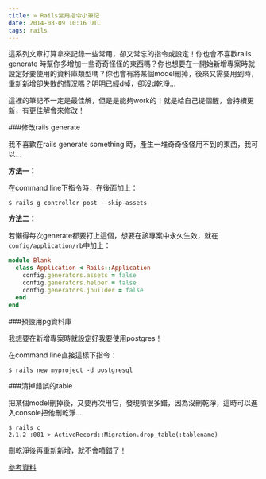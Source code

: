 ```yaml
---
title: » Rails常用指令小筆記
date: 2014-08-09 10:16 UTC
tags: rails
---
```


這系列文章打算拿來記錄一些常用，卻又常忘的指令或設定！你也會不喜歡rails generate 時幫你多增加一些奇奇怪怪的東西嗎？你也想要在一開始新增專案時就設定好要使用的資料庫類型嗎？你也會有將某個model刪掉，後來又需要用到時，重新新增卻失敗的情況嗎？明明已經d掉，卻沒d乾淨...

這裡的筆記不一定是最佳解，但是是能夠work的！就是給自己提個醒，會持續更新，有更佳解會來修改！


###修改rails generate

我不喜歡在rails generate something 時，產生一堆奇奇怪怪用不到的東西，我可以...

**方法一：**

在command line下指令時，在後面加上：

~~~shell
$ rails g controller post --skip-assets
~~~

**方法二：**

若懶得每次generate都要打上這個，想要在該專案中永久生效，就在`config/application/rb`中加上：

~~~ruby
module Blank
  class Application < Rails::Application
    config.generators.assets = false
    config.generators.helper = false
    config.generators.jbuilder = false
  end
end
~~~


###預設用pg資料庫

我想要在新增專案時就設定好我要使用postgres！

在command line直接這樣下指令：

~~~shell
$ rails new myproject -d postgresql
~~~


###清掉錯誤的table

把某個model刪掉後，又要再次用它，發現噴很多錯，因為沒刪乾淨，這時可以進入console把他刪乾淨...

~~~shell
$ rails c
2.1.2 :001 > ActiveRecord::Migration.drop_table(:tablename)
~~~

刪乾淨後再重新新增，就不會噴錯了！

[參考資料](http://stackoverflow.com/questions/4020131/rails-db-migration-how-to-drop-a-table)
